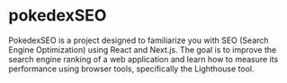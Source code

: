 # pokedexSEO
PokedexSEO is a project designed to familiarize you with SEO (Search Engine Optimization) using React and Next.js. The goal is to improve the search engine ranking of a web application and learn how to measure its performance using browser tools, specifically the Lighthouse tool.
